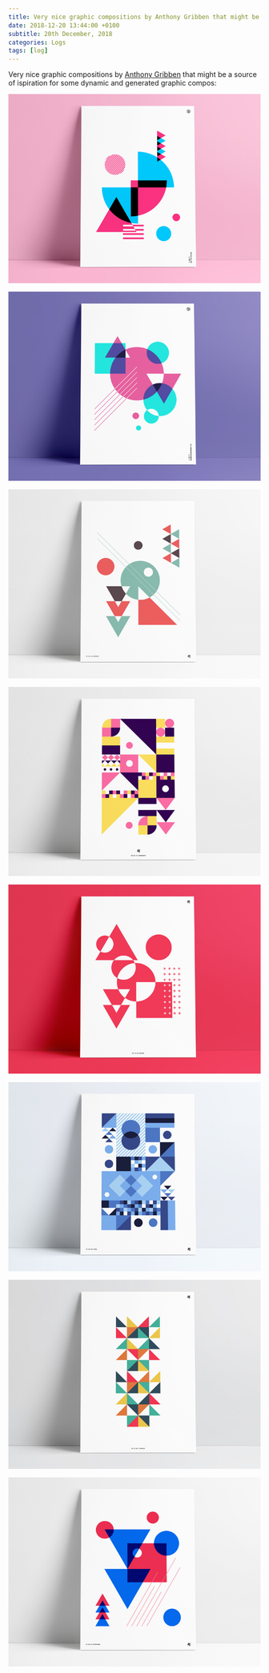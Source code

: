 ```yaml
---
title: Very nice graphic compositions by Anthony Gribben that might be a source of ispiration for some dynamic and generated gr
date: 2018-12-20 13:44:00 +0100
subtitle: 20th December, 2018
categories: Logs
tags: [log]
---
```


Very nice graphic compositions by [Anthony Gribben](https://dribbble.com/agrib) that might be a source of ispiration for some dynamic and generated graphic compos:

![](../assets/log/n92_retro-poster-2.jpg)

![](../assets/log/n841_retro-poster-3.jpg)

![](../assets/log/n861_vintage-retro-poster-1.jpg)

![](../assets/log/n641_retro-poster-purple.jpg)

![](../assets/log/n62_retro-poster-6.jpg)

![](../assets/log/n633_blue-geometric-poster.jpg)

![](../assets/log/n736_geometricposter1.jpg)

![](../assets/log/n505_retro-poster-red-white-blue.jpg)